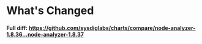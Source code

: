 # What's Changed


#### Full diff: https://github.com/sysdiglabs/charts/compare/node-analyzer-1.8.36...node-analyzer-1.8.37
